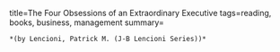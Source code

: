 title=The Four Obsessions of an Extraordinary Executive
tags=reading, books, business, management
summary=
~~~~~~
*(by Lencioni, Patrick M. (J-B Lencioni Series))*

